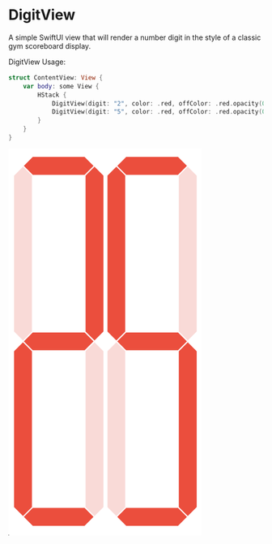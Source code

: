 # DigitView

A simple SwiftUI view that will render a number digit in the style of a classic gym scoreboard display.

DigitView Usage:
```swift
struct ContentView: View {
    var body: some View {
        HStack {
            DigitView(digit: "2", color: .red, offColor: .red.opacity(0.2))
            DigitView(digit: "5", color: .red, offColor: .red.opacity(0.2))
        }
    }
}
```

![alt text](https://github.com/kristian-kiraly/DigitView/blob/main/Example.png?raw=true)

